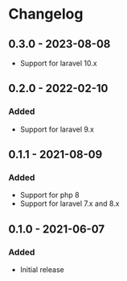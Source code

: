 # Changelog

## 0.3.0 - 2023-08-08
- Support for laravel 10.x

## 0.2.0 - 2022-02-10

### Added
- Support for laravel 9.x

## 0.1.1 - 2021-08-09

### Added
- Support for php 8
- Support for laravel 7.x and 8.x

## 0.1.0 - 2021-06-07

### Added
- Initial release


